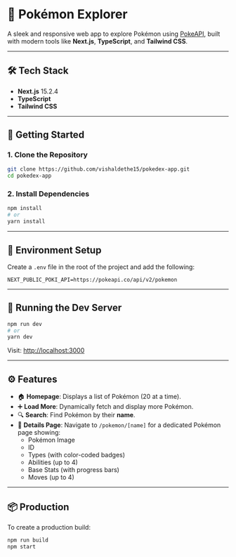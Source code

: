 # 🧭 Pokémon Explorer

A sleek and responsive web app to explore Pokémon using [PokeAPI](https://pokeapi.co/), built with modern tools like **Next.js**, **TypeScript**, and **Tailwind CSS**.

---

## 🛠 Tech Stack

- **Next.js** 15.2.4
- **TypeScript**
- **Tailwind CSS**

---

## 🚀 Getting Started

### 1. Clone the Repository

```bash
git clone https://github.com/vishaldethe15/pokedex-app.git
cd pokedex-app
```

### 2. Install Dependencies

```bash
npm install
# or
yarn install
```

---

## 🔐 Environment Setup

Create a `.env` file in the root of the project and add the following:

```env
NEXT_PUBLIC_POKI_API=https://pokeapi.co/api/v2/pokemon
```

---

## 🧪 Running the Dev Server

```bash
npm run dev
# or
yarn dev
```

Visit: [http://localhost:3000](http://localhost:3000)

---

## ⚙️ Features

- 🏠 **Homepage**: Displays a list of Pokémon (20 at a time).
- ➕ **Load More**: Dynamically fetch and display more Pokémon.
- 🔍 **Search**: Find Pokémon by their **name**.
- 📄 **Details Page**: Navigate to `/pokemon/[name]` for a dedicated Pokémon page showing:
  - Pokémon Image
  - ID
  - Types (with color-coded badges)
  - Abilities (up to 4)
  - Base Stats (with progress bars)
  - Moves (up to 4)

---

## 📦 Production

To create a production build:

```bash
npm run build
npm start
```
